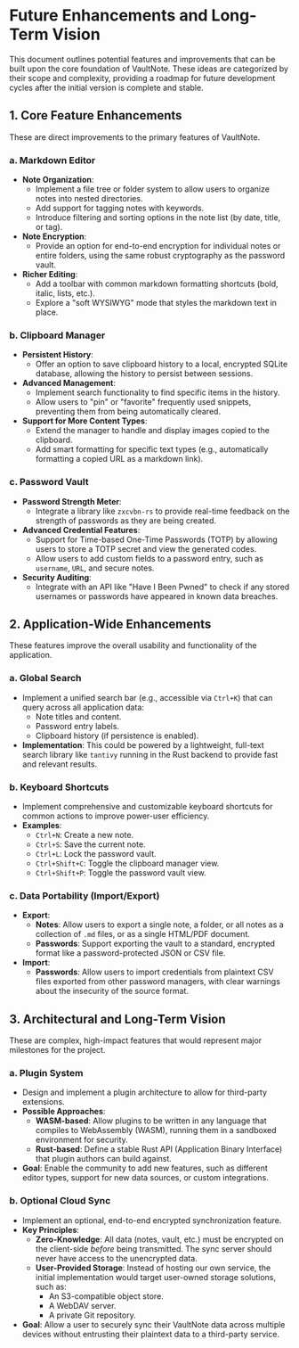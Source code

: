# Future Enhancements and Long-Term Vision

This document outlines potential features and improvements that can be built upon the core foundation of VaultNote. These ideas are categorized by their scope and complexity, providing a roadmap for future development cycles after the initial version is complete and stable.

## 1. Core Feature Enhancements

These are direct improvements to the primary features of VaultNote.

### a. Markdown Editor
-   **Note Organization**:
    -   Implement a file tree or folder system to allow users to organize notes into nested directories.
    -   Add support for tagging notes with keywords.
    -   Introduce filtering and sorting options in the note list (by date, title, or tag).
-   **Note Encryption**:
    -   Provide an option for end-to-end encryption for individual notes or entire folders, using the same robust cryptography as the password vault.
-   **Richer Editing**:
    -   Add a toolbar with common markdown formatting shortcuts (bold, italic, lists, etc.).
    -   Explore a "soft WYSIWYG" mode that styles the markdown text in place.

### b. Clipboard Manager
-   **Persistent History**:
    -   Offer an option to save clipboard history to a local, encrypted SQLite database, allowing the history to persist between sessions.
-   **Advanced Management**:
    -   Implement search functionality to find specific items in the history.
    -   Allow users to "pin" or "favorite" frequently used snippets, preventing them from being automatically cleared.
-   **Support for More Content Types**:
    -   Extend the manager to handle and display images copied to the clipboard.
    -   Add smart formatting for specific text types (e.g., automatically formatting a copied URL as a markdown link).

### c. Password Vault
-   **Password Strength Meter**:
    -   Integrate a library like `zxcvbn-rs` to provide real-time feedback on the strength of passwords as they are being created.
-   **Advanced Credential Features**:
    -   Support for Time-based One-Time Passwords (TOTP) by allowing users to store a TOTP secret and view the generated codes.
    -   Allow users to add custom fields to a password entry, such as `username`, `URL`, and secure notes.
-   **Security Auditing**:
    -   Integrate with an API like "Have I Been Pwned" to check if any stored usernames or passwords have appeared in known data breaches.

## 2. Application-Wide Enhancements

These features improve the overall usability and functionality of the application.

### a. Global Search
-   Implement a unified search bar (e.g., accessible via `Ctrl+K`) that can query across all application data:
    -   Note titles and content.
    -   Password entry labels.
    -   Clipboard history (if persistence is enabled).
-   **Implementation**: This could be powered by a lightweight, full-text search library like `tantivy` running in the Rust backend to provide fast and relevant results.

### b. Keyboard Shortcuts
-   Implement comprehensive and customizable keyboard shortcuts for common actions to improve power-user efficiency.
-   **Examples**:
    -   `Ctrl+N`: Create a new note.
    -   `Ctrl+S`: Save the current note.
    -   `Ctrl+L`: Lock the password vault.
    -   `Ctrl+Shift+C`: Toggle the clipboard manager view.
    -   `Ctrl+Shift+P`: Toggle the password vault view.

### c. Data Portability (Import/Export)
-   **Export**:
    -   **Notes**: Allow users to export a single note, a folder, or all notes as a collection of `.md` files, or as a single HTML/PDF document.
    -   **Passwords**: Support exporting the vault to a standard, encrypted format like a password-protected JSON or CSV file.
-   **Import**:
    -   **Passwords**: Allow users to import credentials from plaintext CSV files exported from other password managers, with clear warnings about the insecurity of the source format.

## 3. Architectural and Long-Term Vision

These are complex, high-impact features that would represent major milestones for the project.

### a. Plugin System
-   Design and implement a plugin architecture to allow for third-party extensions.
-   **Possible Approaches**:
    -   **WASM-based**: Allow plugins to be written in any language that compiles to WebAssembly (WASM), running them in a sandboxed environment for security.
    -   **Rust-based**: Define a stable Rust API (Application Binary Interface) that plugin authors can build against.
-   **Goal**: Enable the community to add new features, such as different editor types, support for new data sources, or custom integrations.

### b. Optional Cloud Sync
-   Implement an optional, end-to-end encrypted synchronization feature.
-   **Key Principles**:
    -   **Zero-Knowledge**: All data (notes, vault, etc.) must be encrypted on the client-side *before* being transmitted. The sync server should never have access to the unencrypted data.
    -   **User-Provided Storage**: Instead of hosting our own service, the initial implementation would target user-owned storage solutions, such as:
        -   An S3-compatible object store.
        -   A WebDAV server.
        -   A private Git repository.
-   **Goal**: Allow a user to securely sync their VaultNote data across multiple devices without entrusting their plaintext data to a third-party service.